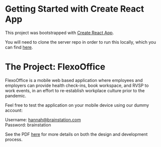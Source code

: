 # Getting Started with Create React App

This project was bootstrapped with [Create React App](https://github.com/facebook/create-react-app).

You will need to clone the server repo in order to run this locally, which you can find [here](https://github.com/brandodo/industry-project-server).


# The Project: FlexoOffice

FlexoOffice is a mobile web based application where employees and employers can provide health check-ins, book workspace, and RVSP to work events, in an effort to re-establish workplace culture prior to the pandemic. 

Feel free to test the application on your mobile device using our dummy account:

Username: hannah@brainstation.com  
Password: brainstation

See the PDF [here](https://github.com/brandodo/industry-project-client/blob/main/FlexoOffice.pdf) for more details on both the design and development process.


